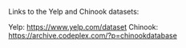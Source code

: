 Links to the Yelp and Chinook datasets: 

Yelp: https://www.yelp.com/dataset
Chinook: https://archive.codeplex.com/?p=chinookdatabase
